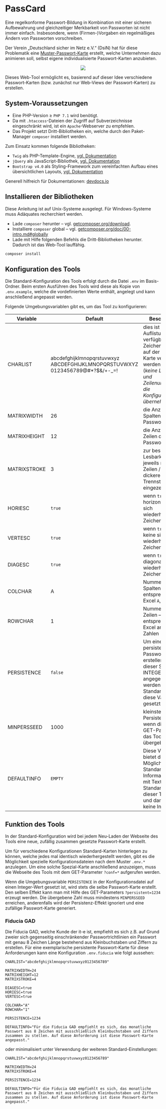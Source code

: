 # PassCard

Eine regelkonforme Passwort-Bildung in Kombination mit einer sicheren Aufbewahrung und gleichzeitiger Merkbarkeit von Passworten ist nicht immer einfach. Insbesondere, wenn (Firmen-)Vorgaben ein regelmäßiges Ändern von Passworten vorschreiben.

Der Verein &bdquo;Deutschland sicher im Netz e.V.&ldquo; (DsiN) hat für diese Problematik eine <a href="https://www.sicher-im-netz.de/dsin-muster-passwortkarte">Muster-Passwort-Karte</a> erstellt, welche Unternehmen dazu animieren soll, selbst eigene individualisierte Passwort-Karten anzubieten.

<div style="text-align: center;">
	<img src="https://www.sicher-im-netz.de/sites/default/files/media/dsin_passwortkarte_2_web_0.png" />
</div>

Dieses Web-Tool ermöglicht es, basierend auf dieser Idee verschiedene Passwort-Karten (bzw. zunächst nur Web-Views der Passwort-Karten) zu erstellen.

## System-Voraussetzungen

* Eine PHP-Version &geq; `PHP 7.1` wird benötigt.
* Da mit `.htaccess`-Dateien der Zugriff auf Subverzeichnisse eingeschränkt wird, ist ein `Apache`-Webserver zu empfehlen.
* Das Projekt setzt Dritt-Bibliotheken ein, welche durch den Paket-Manager `composer` installiert werden.

Zum Einsatz kommen folgende Bibliotheken:

* `Twig` als PHP-Template-Engine, <a href="https://twig.symfony.com/doc/2.x/">vgl. Dokumentation</a>
* `jQuery` als JavaScript-Bibliothek, <a href="https://api.jquery.com/">vgl. Dokumentation</a>
* `Bootstrap v4.0` als Styling-Framework zum vereinfachten Aufbau eines übersichtlichen Layouts, <a href="https://getbootstrap.com/docs/4.0/getting-started/introduction/">vgl. Dokumentation</a>

Generell hilfreich für Dokumentationen: <a href="https://devdocs.io">devdocs.io</a>

## Installieren der Bibliotheken

Diese Anleitung ist auf Unix-Systeme ausgelegt. Für Windows-Systeme muss Adäquates recherchiert werden.

* Lade `composer` herunter – vgl. <a href="https://getcomposer.org/download/">getcomposer.org/download</a>.
* Installiere `composer` global – vgl. <a href="https://getcomposer.org/doc/00-intro.md#globally">getcomposer.org/doc/00-intro.md#globally</a>
* Lade mit Hilfe folgenden Befehls die Dritt-Bibliotheken herunter. Dadurch ist das Web-Tool lauffähig.

```sh
composer install
```

## Konfiguration des Tools

Die Standard-Konfiguration des Tools erfolgt durch die Datei `.env` im Basis-Ordner. Beim ersten Ausführen des Tools wird diese als Kopie von `.env.example`, welche die vordefinierten Werte enthält, angelegt und kann anschließend angepasst werden.

Folgende Umgebungsvariablen gibt es, um das Tool zu konfigurieren:

| Variable     | Default | Beschreibung |
| ------------ | ------- | ------------ |
| CHARLIST     | abcdefghijklmnopqrstuvwxyz ABCDEFGHIJKLMNOPQRSTUVWXYZ 0123456789@#*?$&/+-_=! | dies ist eine Auflistung aller verfügbaren Zeichen, welche auf der Passwort-Karte verwendet werden können (<em>keine Leerzeichen und Zeilenumbrüche in die Konfigurationsdatei übernehmen!</em>) |
| MATRIXWIDTH  | 26      | die Anzahl der Spalten der Passwort-Karte |
| MATRIXHEIGHT | 12      | die Anzahl der Zeilen der Passwort-Karte  |
| MATRIXSTROKE | 3       | zur besseren Lesbarkeit werden jeweils nach `x` Zeilen / Spalten dickere Zellen-Trennstriche eingezeichnet |
| HORIESC      | `true`  | wenn `true`: horizontal keine sich wiederholenden Zeichen |
| VERTESC      | `true`  | wenn `true`: vertikal keine sich wiederholenden Zeichen |
| DIAGESC      | `true`  | wenn `true`: diagonal keine sich wiederholenden Zeichen |
| COLCHAR      | A       | Nummerierung der Spalten – Standard entsprechend Excel `A`, `AA`, etc. |
| ROWCHAR      | 1       | Nummerierung der Zeilen – Standard entsprechend Excel arabischen Zahlen |
| PERSISTENCE  | `false` | Um eine persistente Passwort-Karte zu erstellen kann an dieser Stelle ein INTEGER-Faktor angegeben werden. Standardmäßig ist diese Variable nicht gesetzt / `false` |
| MINPERSSEED  | 1000    | kleinste akzeptierte Persistenz-Zahl, wenn diese als GET-Parameter an das Tool übergeben wird |
| DEFAULTINFO  | `EMPTY` | Diese Variable bietet die Möglichkeit, eine Standard-Informations-Box mit Text befüllen. Standardmäßig ist dieser Text leer und damit gibt es keine Info-Box. |

## Funktion des Tools

In der Standard-Konfiguration wird bei jedem Neu-Laden der Webseite des Tools eine neue, zufällig zusammen gesetzte Passwort-Karte erstellt.

Um für verschiedene Konfigurationen Standard-Karten hinterlegen zu können, welche jedes mal identisch wiederhergestellt werden, gibt es die Möglichkeit spezielle Konfigurationsdateien nach dem Muster `.env.*` anzulegen. Um eine solche Spezial-Karte anschließend anzuzeigen, muss die Webseite des Tools mit dem GET-Parameter `?conf=*` aufgerufen werden.

Wenn die Umgebungsvariable `PERSISTENCE` in der Konfigurationsdatei auf einen Integer-Wert gesetzt ist, wird stets die selbe Passwort-Karte erstellt. Den selben Effekt kann man mit Hilfe des GET-Parameters `?persistent=1234` erzeugt werden. Die übergebene Zahl muss mindestens `MINPERSSEED` erreichen, anderenfalls wird der Persistenz-Effekt ignoriert und eine zufällige Passwort-Karte generiert.

### Fiducia GAD

Die Fiducia GAD, welche Kunde der it-e ist, empfiehlt es sich z.B. auf Grund zweier sich gegenseitig einschränkender Passwortrichtlinien ein Passwort mit genau 8 Zeichen Länge bestehend aus Kleinbuchstaben und Ziffern zu erstellen. Für eine exemplarische persistente Passwort-Karte für diese Anforderungen kann eine Konfiguration `.env.fiducia` wie folgt aussehen:

```
CHARLIST="abcdefghijklmnopqrstuvwxyz0123456789"

MATRIXWIDTH=24
MATRIXHEIGHT=12
MATRIXSTROKE=4

DIAGESC=true
HORIESC=true
VERTESC=true

COLCHAR="A"
ROWCHAR="1"

PERSISTENCE=1234

DEFAULTINFO="Für die Fiducia GAD empfiehlt es sich, das monatliche Passwort aus 8 Zeichen mit ausschließlich Kleinbuchstaben und Ziffern zusammen zu stellen. Auf diese Anforderung ist diese Passwort-Karte angepasst."
```

oder minimalisiert unter Verwendung der weiteren Standard-Einstellungen:

```
CHARLIST="abcdefghijklmnopqrstuvwxyz0123456789"

MATRIXWIDTH=24
MATRIXSTROKE=4

PERSISTENCE=1234

DEFAULTINFO="Für die Fiducia GAD empfiehlt es sich, das monatliche Passwort aus 8 Zeichen mit ausschließlich Kleinbuchstaben und Ziffern zusammen zu stellen. Auf diese Anforderung ist diese Passwort-Karte angepasst."
```
